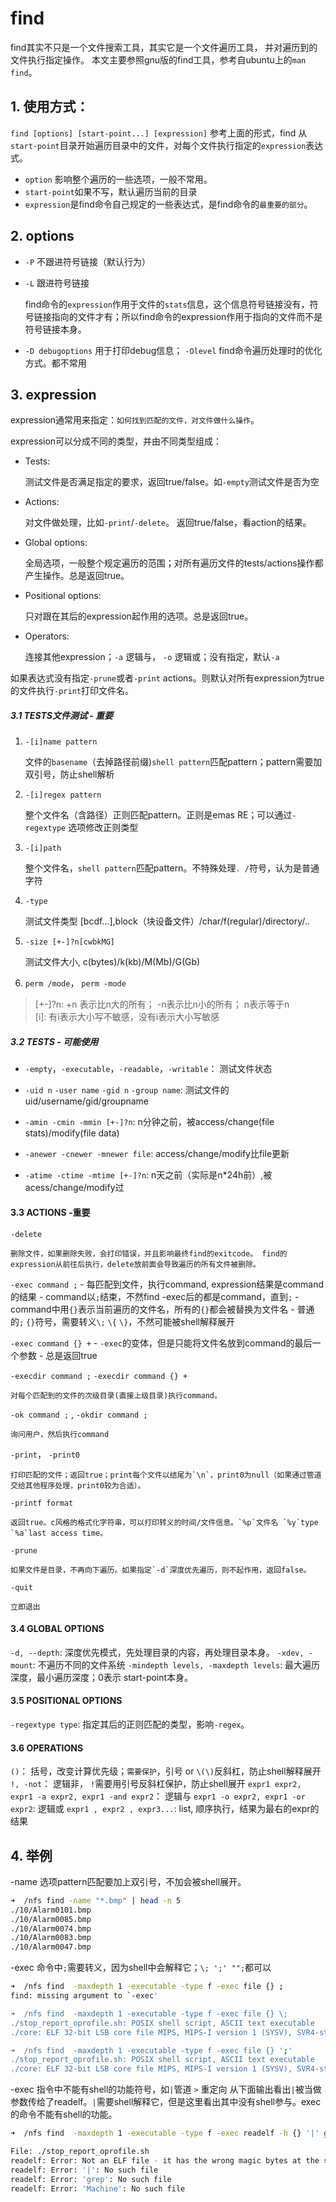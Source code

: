 # find

find其实不只是一个文件搜索工具，其实它是一个文件遍历工具， 并对遍历到的文件执行指定操作。
本文主要参照gnu版的find工具，参考自ubuntu上的`man find`。

## 1. 使用方式：
`find [options] [start-point...] [expression]`
参考上面的形式，find 从`start-point`目录开始遍历目录中的文件，对每个文件执行指定的`expression`表达式。

- `option` 影响整个遍历的一些选项，一般不常用。
- `start-point`如果不写，默认遍历当前的目录
- `expression`是find命令自己规定的一些表达式，是find命令的`最重要的部分`。

## 2. options
- `-P` 不跟进符号链接（默认行为）
- `-L` 跟进符号链接

	find命令的`expression`作用于文件的`stats`信息，这个信息符号链接没有，符号链接指向的文件才有；所以find命令的expression作用于指向的文件而不是符号链接本身。

- `-D debugoptions` 用于打印debug信息； `-Olevel` find命令遍历处理时的优化方式。都不常用


## 3. expression

expression通常用来指定：`如何找到匹配的文件，对文件做什么操作`。

expression可以分成不同的类型，并由不同类型组成：

- Tests:
	
	测试文件是否满足指定的要求，返回true/false。如`-empty`测试文件是否为空

- Actions: 
	
	对文件做处理，比如`-print`/`-delete`。 返回true/false，看action的结果。

- Global options: 
	
	全局选项，一般整个规定遍历的范围；对所有遍历文件的tests/actions操作都产生操作。总是返回true。

- Positional options:

	只对跟在其后的expression起作用的选项。总是返回true。

- Operators:

	连接其他expression；`-a` 逻辑与， `-o` 逻辑或；没有指定，默认`-a`


如果表达式没有指定`-prune`或者`-print` actions。则默认对所有expression为true的文件执行`-print`打印文件名。

##### 3.1 TESTS文件测试 - 重要

1. `-[i]name pattern`

	文件的`basename`（去掉路径前缀)`shell pattern`匹配pattern；pattern需要加双引号，防止shell解析

2. `-[i]regex pattern`

	整个文件名（含路径）正则匹配pattern。正则是emas RE；可以通过`-regextype` 选项修改正则类型

3. `-[i]path`
	
	整个文件名，`shell pattern`匹配pattern。不特殊处理`. /`符号，认为是普通字符

4. `-type`

	测试文件类型 [bcdf...],block（块设备文件）/char/f(regular)/directory/..

5. `-size [+-]?n[cwbkMG]`

	测试文件大小, c(bytes)/k(kb)/M(Mb)/G(Gb)

6. `perm /mode`， `perm -mode`



> [+-]?n:  +n 表示比n大的所有； -n表示比n小的所有； n表示等于n  
> [i]: 有i表示大小写不敏感，没有i表示大小写敏感

##### 3.2 TESTS - 可能使用
- `-empty`，`-executable`，`-readable`，`-writable`： 测试文件状态
- `-uid n` `-user name` `-gid n` `-group name`: 测试文件的uid/username/gid/groupname

- `-amin -cmin -mmin [+-]?n`: n分钟之前，被access/change(file stats)/modify(file data)
- `-anewer -cnewer -mnewer file`: access/change/modify比file更新
- `-atime -ctime -mtime [+-]?n`: n天之前（实际是n\*24h前）,被acess/change/modify过

#### 3.3 ACTIONS -重要

`-delete`

	删除文件，如果删除失败，会打印错误，并且影响最终find的exitcode。 find的expression从前往后执行，delete放前面会导致遍历的所有文件被删除。

`-exec command ;`
	- 每匹配到文件，执行command, expression结果是command的结果
	- command以`;`结束，不然find -exec后的都是command，直到`;`
	- command中用`{}`表示当前遍历的文件名，所有的`{}`都会被替换为文件名
	- 普通的`;` `{}`符号，需要转义`\;` `\{` `\}`，不然可能被shell解释展开

`-exec command {} +`
	- `-exec`的变体，但是只能将文件名放到command的最后一个参数
	- 总是返回true

`-execdir command ;`
`-execdir command {} +`

	对每个匹配到的文件的次级目录(直接上级目录)执行command。

`-ok command ;` , `-okdir command ;`

	询问用户，然后执行command

`-print`， `-print0`
	
	打印匹配的文件；返回true；print每个文件以结尾为`\n`，print0为null（如果通过管道交给其他程序处理，print0较为合适）。

`-printf format`
	
	返回true。c风格的格式化字符串，可以打印转义的时间/文件信息。`%p`文件名 `%y`type `%a`last access time。

`-prune`

	如果文件是目录，不再向下遍历。如果指定`-d`深度优先遍历，则不起作用，返回false。

`-quit`
	
	立即退出


#### 3.4 GLOBAL OPTIONS

`-d, --depth`: 深度优先模式，先处理目录的内容，再处理目录本身。
`-xdev, -mount`: 不遍历不同的文件系统
`-mindepth levels, -maxdepth levels`: 最大遍历深度，最小遍历深度；0表示 start-point本身。


#### 3.5 POSITIONAL OPTIONS

`-regextype type`: 指定其后的正则匹配的类型，影响`-regex`。


#### 3.6 OPERATIONS

`()`： 括号，改变计算优先级；`需要保护`，引号 or `\(\)`反斜杠，防止shell解释展开
`!, -not`： 逻辑非， `!`需要用引号反斜杠保护，防止shell展开
`expr1 expr2, expr1 -a expr2, expr1 -and expr2`： 逻辑与
`expr1 -o expr2, expr1 -or expr2`: 逻辑或
`expr1 , expr2 , expr3...`: list, 顺序执行，结果为最右的expr的结果


## 4. 举例

-name 选项pattern匹配要加上双引号，不加会被shell展开。
```bash
➜  /nfs find -name "*.bmp" | head -n 5 
./10/Alarm0101.bmp
./10/Alarm0085.bmp
./10/Alarm0074.bmp
./10/Alarm0083.bmp
./10/Alarm0047.bmp
```



-exec 命令中`;`需要转义，因为shell中会解释它；`\; ';' "";`都可以
```bash
➜  /nfs find  -maxdepth 1 -executable -type f -exec file {} ; 
find: missing argument to `-exec'

➜  /nfs find  -maxdepth 1 -executable -type f -exec file {} \;
./stop_report_oprofile.sh: POSIX shell script, ASCII text executable
./core: ELF 32-bit LSB core file MIPS, MIPS-I version 1 (SYSV), SVR4-style

➜  /nfs find  -maxdepth 1 -executable -type f -exec file {} ';'
./stop_report_oprofile.sh: POSIX shell script, ASCII text executable
./core: ELF 32-bit LSB core file MIPS, MIPS-I version 1 (SYSV), SVR4-style
```


-exec 指令中不能有shell的功能符号，如`|`管道 `>` 重定向 从下面输出看出`|`被当做参数传给了readelf。`|`需要shell解释它，但是这里看出其中没有shell参与。exec的命令不能有shell的功能。
```bash
➜  /nfs find  -maxdepth 1 -executable -type f -exec readelf -h {} '|' grep Machine \;

File: ./stop_report_oprofile.sh
readelf: Error: Not an ELF file - it has the wrong magic bytes at the start
readelf: Error: '|': No such file
readelf: Error: 'grep': No such file
readelf: Error: 'Machine': No such file
```
